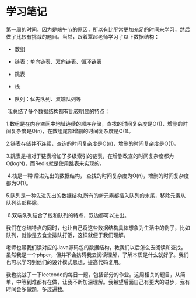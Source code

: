 # 学习笔记
​        第一周的时间，因为是端午节的原因，所以有比平常更加充足的时间来学习，然后做了比较有挑战的题目。当然，跟着覃超老师学习了以下数据结构：

- 数组

- 链表：单向链表、双向链表、循环链表

- 跳表

- 栈

- 队列：优先队列、双端队列等

  

​      我总结了多个数据结构都有比较明显的特点：

​      1.数组是在内存空间中地址连续的顺序存储，查找的时间复杂度是O(1)，增删的时间复杂度是O(n)，在数组尾部增删的时间复杂度是O(1)。

​      2.链表存储并不连续，查询的时间复杂度是O(n)，增删的时间复杂度是O(1)。

​      3.跳表是相对于链表增加了多级索引的链表，在增删改查的时间复杂度都为O(logN)，而Redis就是使用跳表来实现的。

​      4.栈是一种 后进先出的数据结构， 查找的时间复杂度为O(n)，增删的时间复杂度都为O(1)。

​      5.队列是一种先进先出的数据结构,所有的新元素都插入队列的末尾，移除元素从队列头部移除。

​	  6.双端队列结合了栈和队列的特点，双边都可以进出。

​	我们在总结特点的同时，也让自己将这些数据结构具体想象为生活中的例子，比如队列，就像是去食堂排队打饭，这样就便于我们理解。

​	老师也带我们读对应的Java源码包的数据结构，教我们以后怎么去阅读和查找。虽然我是一个phper，但并不会妨碍我去阅读理解，了解本质是什么就好了。我们也可以学习到他们的设计模式思想，提高代码复用。

​	我也挑战了一下leetcode的每日一题，包括部分的作业。这周相关的题目，从简单，中等到难都有在做，让我不断加深理解。我希望后面自己有更大的进步，我有时间会多做题，多过遍数。